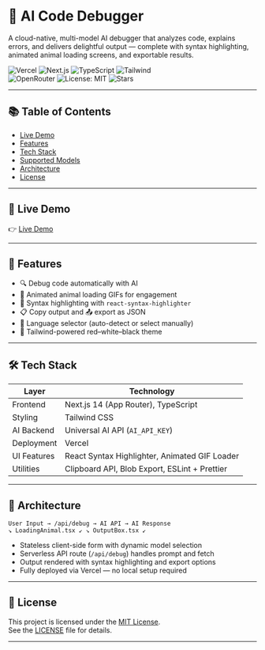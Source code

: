 # 🧠 AI Code Debugger
A cloud-native, multi-model AI debugger that analyzes code, explains errors, and delivers delightful output — complete with syntax highlighting, animated animal loading screens, and exportable results.

![Vercel](https://img.shields.io/badge/Hosted%20on-Vercel-black?logo=vercel)
![Next.js](https://img.shields.io/badge/Next.js-14-blue?logo=next.js)
![TypeScript](https://img.shields.io/badge/TypeScript-Strict-blue?logo=typescript)
![Tailwind](https://img.shields.io/badge/TailwindCSS-Responsive-06B6D4?logo=tailwindcss)  
![OpenRouter](https://img.shields.io/badge/OpenRouter-MultiModel-FF4A4A?logo=openai)
![License: MIT](https://img.shields.io/badge/License-MIT-green.svg)
![Stars](https://img.shields.io/github/stars/nikhxxt/ai-code-debugger?style=social)

---
  
## 📚 Table of Contents

- [Live Demo](#-live-demo)
- [Features](#-features)
- [Tech Stack](#-tech-stack)
- [Supported Models](#-supported-models)
- [Architecture](#-architecture)
- [License](#-license)

---

## 🔗 Live Demo

👉 [Live Demo](https://ai-code-debugger-git-main-niks-projects-20063e2f.vercel.app?_vercel_share=NXXoUTxICaFRryjrJNVQkY7DNTrXSwEa)

---

## 🚀 Features

- 🔍 Debug code automatically with AI  
- 🐾 Animated animal loading GIFs for engagement  
- 🎨 Syntax highlighting with `react-syntax-highlighter`  
- 📋 Copy output and 📤 export as JSON  
- 🧪 Language selector (auto-detect or select manually)  
- 💅 Tailwind-powered red–white–black theme 

---

## 🛠️ Tech Stack

| Layer        | Technology                          |
|--------------|--------------------------------------|
| Frontend     | Next.js 14 (App Router), TypeScript  |
| Styling      | Tailwind CSS                        |
| AI Backend   | Universal AI API (`AI_API_KEY`)      |
| Deployment   | Vercel                              |
| UI Features  | React Syntax Highlighter, Animated GIF Loader |
| Utilities    | Clipboard API, Blob Export, ESLint + Prettier |

---

## 🧱 Architecture

```
User Input → /api/debug → AI API → AI Response
↘︎ LoadingAnimal.tsx ↙︎ ↘︎ OutputBox.tsx ↙︎

```

- Stateless client-side form with dynamic model selection  
- Serverless API route (`/api/debug`) handles prompt and fetch  
- Output rendered with syntax highlighting and export options  
- Fully deployed via Vercel — no local setup required  

---

## 📄 License

This project is licensed under the [MIT License](https://opensource.org/licenses/MIT).  
See the [LICENSE](./LICENSE) file for details.

---
